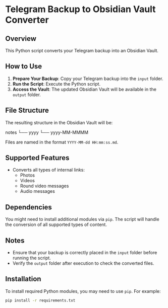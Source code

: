 # Telegram Backup to Obsidian Vault Converter

## Overview

This Python script converts your Telegram backup into an Obsidian Vault. 

## How to Use

1. **Prepare Your Backup**: Copy your Telegram backup into the `input` folder.
2. **Run the Script**: Execute the Python script. 
3. **Access the Vault**: The updated Obsidian Vault will be available in the `output` folder.

## File Structure

The resulting structure in the Obsidian Vault will be:

notes └── yyyy └── yyyy-MM-MMMM


Files are named in the format `YYYY-MM-dd HH:mm:ss.md`.

## Supported Features

- Converts all types of internal links:
  - Photos
  - Videos
  - Round video messages
  - Audio messages

## Dependencies

You might need to install additional modules via `pip`. The script will handle the conversion of all supported types of content.

## Notes

- Ensure that your backup is correctly placed in the `input` folder before running the script.
- Verify the `output` folder after execution to check the converted files.

## Installation

To install required Python modules, you may need to use `pip`. For example:

```bash
pip install -r requirements.txt
